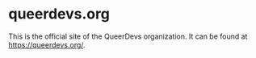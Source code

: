 # queerdevs.org

This is the official site of the QueerDevs organization. It can be found at https://queerdevs.org/.
